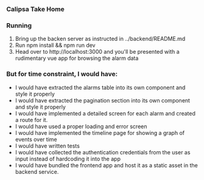 ### Calipsa Take Home 


### Running 
1. Bring up the backen server as instructed in ../backend/README.md
2. Run npm install && npm run dev
3. Head over to http://localhost:3000 and you'll be presented with a rudimentary vue app for browsing 
the alarm data


### But for time constraint, I would have: 
 - I would have extracted the alarms table into its own component and style it properly 
 - I would have extracted the pagination section into its own component and style it properly 
 - I would have implemented a detailed screen for each alarm and created a route for it.
 - I would have used a proper loading and error screen
 - I would have implemented the timeline page for showing a graph of events over time
 - I would have written tests
 - I would have collected the authentication credentials from the user as input instead of hardcoding it into the app
 - I would have bundled the frontend app and host it as a static asset in the backend service. 
